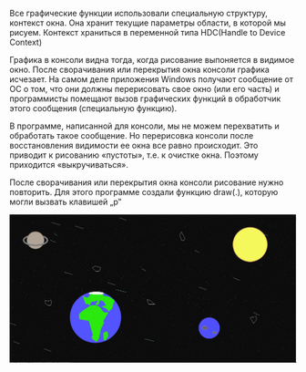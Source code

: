 Все графические функции использовали специальную структуру, контекст окна. Она хранит текущие параметры области, в которой мы рисуем.
Контекст храниться в переменной типа HDC(Handle to Device Context)

Графика в консоли видна тогда, когда рисование выпоняется в видимое окно. 
После сворачивания или перекрытия окна консоли графика исчезает. 
На самом деле приложения Windows получают сообщение от ОС о том, что они должны перерисовать свое окно (или его часть) и 
программисты помещают вызов графических функций в обработчик этого сообщения (специальную функцию). 

В программе, написанной для консоли, мы не можем перехватить и обработать такое сообщение. Но перерисовка консоли 
после восстановления видимости ее окна все равно происходит. Это приводит к 
рисованию «пустоты», т.е. к очистке окна. Поэтому приходится «выкручиваться». 

После сворачивания или перекрытия окна консоли рисование 
нужно повторить. Для этого программе создали функцию draw(.), которую могли вызвать клавишей „p‟


![alt text](img/example.png "How it works")​


